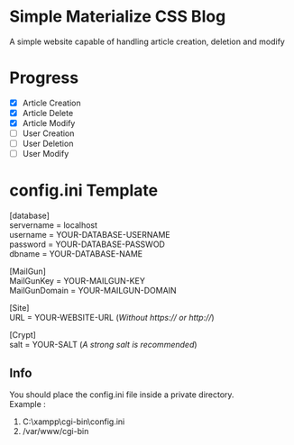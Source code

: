 # Simple Materialize CSS Blog

A simple website capable of handling article creation, deletion and modify

# Progress

- [x] Article Creation
- [x] Article Delete
- [x] Article Modify
- [ ] User Creation
- [ ] User Deletion
- [ ] User Modify

# config.ini Template

[database]\
servername = localhost\
username = YOUR-DATABASE-USERNAME\
password = YOUR-DATABASE-PASSWOD\
dbname = YOUR-DATABASE-NAME

[MailGun]\
MailGunKey = YOUR-MAILGUN-KEY\
MailGunDomain = YOUR-MAILGUN-DOMAIN

[Site]\
URL = YOUR-WEBSITE-URL (*Without https:// or http://*)

[Crypt]\
salt = YOUR-SALT (*A strong salt is recommended*)

## Info

You should place the config.ini file inside a private directory.\
Example :
1. C:\xampp\cgi-bin\config.ini
2. /var/www/cgi-bin